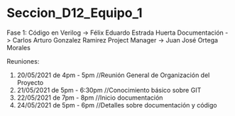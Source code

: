 ﻿# Seccion_D12_Equipo_1

Fase 1:
Código en Verilog -> Félix Eduardo Estrada Huerta
Documentación -> Carlos Arturo Gonzalez Ramirez
Project Manager -> Juan José Ortega Morales

Reuniones:
1. 20/05/2021 de 4pm - 5pm //Reunión General de Organización del Proyecto
2. 21/05/2021 de 5pm - 6:30pm //Conocimiento básico sobre GIT
3. 22/05/2021 de 7pm - 8pm //Inicio documentación 
4. 24/05/2021 de 5pm - 6pm //Detalles sobre documentación y código